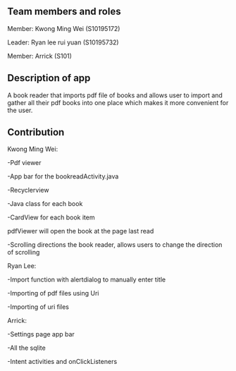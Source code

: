 Team members and roles
-
Member: Kwong Ming Wei (S10195172)

Leader: Ryan lee rui yuan (S10195732)

Member: Arrick (S101)

Description of app
-
A book reader that imports pdf file of books and allows user to import and gather all their pdf books into one place which makes it more convenient for the user. 

Contribution
-
Kwong Ming Wei: 

-Pdf viewer

-App bar for the bookreadActivity.java

-Recyclerview

-Java class for each book

-CardView for each book item

pdfViewer will open the book at the page last read

-Scrolling directions the book reader, allows users to change the direction of scrolling


Ryan Lee:

-Import function with alertdialog to manually enter title

-Importing of pdf files using Uri

-Importing of uri files


Arrick:

-Settings page app bar

-All the sqlite

-Intent activities and onClickListeners
